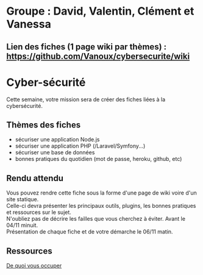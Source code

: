 # Groupe : David, Valentin, Clément et Vanessa

## Lien des fiches (1 page wiki par thèmes) : https://github.com/Vanoux/cybersecurite/wiki

# Cyber-sécurité
Cette semaine, votre mission sera de créer des fiches liées à la cybersécurité. 

## Thèmes des fiches
* sécuriser une application Node.js
* sécuriser une application PHP (/Laravel/Symfony...)
* sécuriser une base de données
* bonnes pratiques du quotidien (mot de passe, heroku, github, etc)

## Rendu attendu
Vous pouvez rendre cette fiche sous la forme d'une page de wiki voire d'un site statique.   
Celle-ci devra présenter les principaux outils, plugins, les bonnes pratiques et ressources sur le sujet.    
N'oubliez pas de décrire les failles que vous cherchez à éviter.
Avant le 04/11 minuit.   
Présentation de chaque fiche et de votre démarche le 06/11 matin.    

## Ressources
[De quoi vous occuper](https://github.com/ldevernay/cybersecurite/wiki/Ressources)
